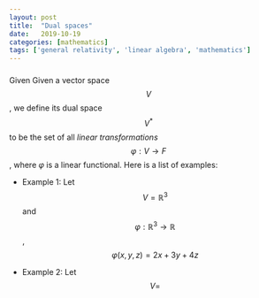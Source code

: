 ```yaml
---
layout: post
title:  "Dual spaces"
date:   2019-10-19
categories: [mathematics]
tags: ['general relativity', 'linear algebra', 'mathematics']
---
```


###
Given Given a vector space $$V$$, we define its dual space $$V^*$$ to be the set of all *linear transformations* $$\varphi: V \to F$$, where $\varphi$ is a linear functional. Here is a list of examples:

* Example 1: Let $$V = \mathbb{R}^3$$ and $$\varphi: \mathbb{R}^3 \to \mathbb{R}$$, $$\varphi(x,y,z) = 2x+3y+4z$$

* Example 2: Let $$V = $$
